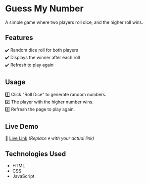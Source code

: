 # Guess My Number  
A simple game where two players roll dice, and the higher roll wins.

## Features  
✔️ Random dice roll for both players  
✔️ Displays the winner after each roll  
✔️ Refresh to play again  

## Usage  
1️⃣ Click "Roll Dice" to generate random numbers.  
2️⃣ The player with the higher number wins.  
3️⃣ Refresh the page to play again.  

## Live Demo  
🔗 [Live Link](#) *(Replace `#` with your actual link)*  

## Technologies Used  
- HTML  
- CSS  
- JavaScript  
